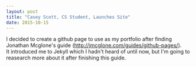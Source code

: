 ```yaml
---
layout: post
title: "Casey Scott, CS Student, Launches Site"
date: 2015-10-15
---
```


I decided to create a github page to use as my portfolio after 
finding Jonathan Mcglone's guide (http://jmcglone.com/guides/github-pages/).  
It introduced me to Jekyll which I hadn't heard of until now, but I'm going 
to reasearch more about it after finishing this guide.
